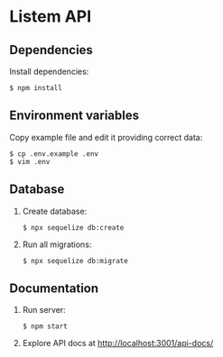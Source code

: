 # Listem API

## Dependencies

Install dependencies:

```
$ npm install
```

## Environment variables

Copy example file and edit it providing correct data:

```
$ cp .env.example .env
$ vim .env
```

## Database

1. Create database:

   ```
   $ npx sequelize db:create
   ```

2. Run all migrations:

   ```
   $ npx sequelize db:migrate
   ```

## Documentation

1. Run server:

   ```
   $ npm start
   ```

2. Explore API docs at [http://localhost:3001/api-docs/](http://localhost:3001/api-docs/)
